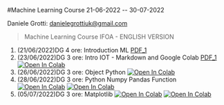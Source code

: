 #Machine Learning Course 21-06-2022 -- 30-07-2022 

Daniele Grotti: danielegrottiuk@gmail.com

> Machine Learning Course IFOA - ENGLISH VERSION

1. (21/06/2022)DG 4 ore: Introduction  ML [PDF_1](pdf/00_intro_ML.pdf)
2. (23/06/2022)DG 3 ore: Intro IOT - Markdown and Google Colab [PDF_1](pdf/1_IOT_INtro.pdf) [![Open In Colab](https://colab.research.google.com/assets/colab-badge.svg)](https://colab.research.google.com/github/visiont3lab/machine-learning-course/blob/main/python/Markdown_Colab.ipynb)
3. (26/06/2022)DG 3 ore: Object Python [![Open In Colab](https://colab.research.google.com/assets/colab-badge.svg)](https://colab.research.google.com/github/visiont3lab/machine-learning-course/blob/main/python/01_intro.ipynb)
4. (28/06/2022)DG 3 ore: Python Numpy Pandas Function [![Open In Colab](https://colab.research.google.com/assets/colab-badge.svg)](https://colab.research.google.com/github/visiont3lab/machine-learning-course/blob/main/python/01.2_numpy_pandas_intro.ipynb)
[![Open In Colab](https://colab.research.google.com/assets/colab-badge.svg)](https://colab.research.google.com/github/visiont3lab/machine-learning-course/blob/main/python/01.3_boolean_function.ipynb)
5. (05/07/2022)DG 3 ore: Matplotlib [![Open In Colab](https://colab.research.google.com/assets/colab-badge.svg)](https://colab.research.google.com/github/visiont3lab/machine-learning-course/blob/main/python/02_Matplotlib-first.ipynb) [![Open In Colab](https://colab.research.google.com/assets/colab-badge.svg)](https://colab.research.google.com/github/visiont3lab/machine-learning-course/blob/main/python/03_Matplotlib-second.ipynb)
